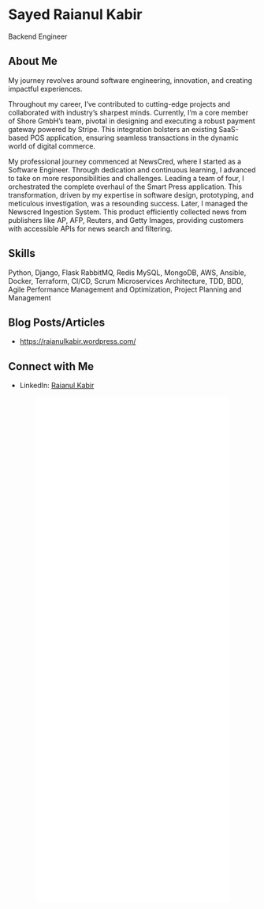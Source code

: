 # Sayed Raianul Kabir
Backend Engineer

## About Me
My journey revolves around software engineering, innovation, and creating impactful experiences. 

Throughout my career, I’ve contributed to cutting-edge projects and collaborated with industry’s sharpest minds. Currently, I’m a core member of Shore GmbH’s team, pivotal in designing and executing a robust payment gateway powered by Stripe. This integration bolsters an existing SaaS-based POS application, ensuring seamless transactions in the dynamic world of digital commerce.

My professional journey commenced at NewsCred, where I started as a Software Engineer. Through dedication and continuous learning, I advanced to take on more responsibilities and challenges. Leading a team of four, I orchestrated the complete overhaul of the Smart Press application. This transformation, driven by my expertise in software design, prototyping, and meticulous investigation, was a resounding success. Later, I managed the Newscred Ingestion System. This product efficiently collected news from publishers like AP, AFP, Reuters, and Getty Images, providing customers with accessible APIs for news search and filtering.


## Skills
Python, Django, Flask RabbitMQ, Redis
MySQL, MongoDB, AWS, Ansible, Docker, Terraform, CI/CD, Scrum Microservices Architecture, TDD, BDD, Agile Performance Management and Optimization, Project Planning and Management


## Blog Posts/Articles
- https://raianulkabir.wordpress.com/

## Connect with Me
- LinkedIn: [Raianul Kabir](https://www.linkedin.com/in/pranto/)


<p align="center">
  <a href="https://metrics.lecoq.io/about/pranto157"><img src="https://raw.githubusercontent.com/pranto157/pranto157/master/github-metrics.svg" alt="Metrics"></a>
</p>
